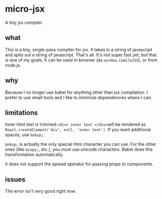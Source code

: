 # micro-jsx
A tiny jsx compiler.

## what
This is a tiny, single-pass compiler for jsx. It takes in a string of javascript and spits out a string of javascript. That's all. It's not super fast yet, but that is one of my goals. It can be used in browser (as `window.ComileJSX`), or from node.js.

## why
Because I no longer use babel for anything other than jsx compilation. I prefer to use small tools and I like to minimize dependencies where I can.

## limitations
Inner html text is trimmed.`<div> inner text </div>`will be rendered as `React.createElement('div', null, 'inner text')`. If you want additional spaces, use `&nbsp;`.

`&nbsp;` is actually the only special html character you can use. For the other ones (like `&copy;`, etc.), you must use unicode characters. Babel does this transformation automatically.

It does not support the spread operator for passing props to components.

## issues
The error isn't very good right now.

